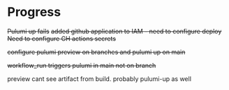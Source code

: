 # Progress

~~Pulumi up fails~~
~~added github application to IAM - need to configure deploy~~
~~Need to configure GH actions secrets~~

~~configure pulumi preview on branches and pulumi up on main~~

~~workflow_run triggers pulumi in main not on branch~~

preview cant see artifact from build. probably pulumi-up as well
